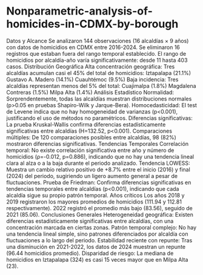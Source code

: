 # Nonparametric-analysis-of-homicides-in-CDMX-by-borough

Datos y Alcance
Se analizaron 144 observaciones (16 alcaldías × 9 años) con datos de homicidios en CDMX entre 2016-2024.
Se eliminaron 16 registros que estaban fuera del rango temporal establecido.
El rango de homicidios por alcaldía-año varía significativamente: desde 11 hasta 403 casos.
Distribución Geográfica
Alta concentración geográfica: Tres alcaldías acumulan casi el 45% del total de homicidios:
Iztapalapa (21.1%)
Gustavo A. Madero (14.1%)
Cuauhtémoc (9.5%)
Baja incidencia: Tres alcaldías representan menos del 5% del total:
Cuajimalpa (1.8%)
Magdalena Contreras (1.5%)
Milpa Alta (1.4%)
Análisis Estadístico
Normalidad: Sorprendentemente, todas las alcaldías muestran distribuciones normales (p>0.05 en pruebas Shapiro-Wilk y Jarque-Bera).
Homocedasticidad: El test de Levene indica que no hay homogeneidad de varianzas (p<0.001), justificando el uso de métodos no paramétricos.
Diferencias significativas: La prueba Kruskal-Wallis confirma diferencias estadísticamente significativas entre alcaldías (H=132.52, p<0.001).
Comparaciones múltiples: De 120 comparaciones posibles entre alcaldías, 98 (82%) mostraron diferencias significativas.
Tendencias Temporales
Correlación temporal: No existe correlación significativa entre año y número de homicidios (ρ=-0.012, p=0.886), indicando que no hay una tendencia lineal clara al alza o a la baja durante el periodo analizado.
Tendencia LOWESS: Muestra un cambio relativo positivo de +8.7% entre el inicio (2016) y final (2024) del periodo, sugiriendo un ligero aumento general a pesar de fluctuaciones.
Prueba de Friedman: Confirma diferencias significativas en tendencias temporales entre alcaldías (p<0.001), indicando que cada alcaldía sigue su propio patrón temporal.
Años críticos
Los años 2018 y 2019 registraron los mayores promedios de homicidios (111.94 y 112.81 respectivamente).
2022 registró el promedio más bajo (83.56), seguido de 2021 (85.06).
Conclusiones Generales
Heterogeneidad geográfica: Existen diferencias estadísticamente significativas entre alcaldías, con una concentración marcada en ciertas zonas.
Patrón temporal complejo: No hay una tendencia lineal simple, sino patrones diferenciados por alcaldía con fluctuaciones a lo largo del periodo.
Estabilidad reciente con repunte: Tras una disminución en 2021-2022, los datos de 2024 muestran un repunte (96.44 homicidios promedio).
Disparidad de riesgo: La mediana de homicidios en Iztapalapa (324) es casi 15 veces mayor que en Milpa Alta (23).

